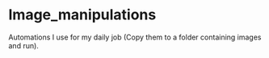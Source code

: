 # Image_manipulations
Automations I use for my daily job (Copy them to a folder containing images and run).
